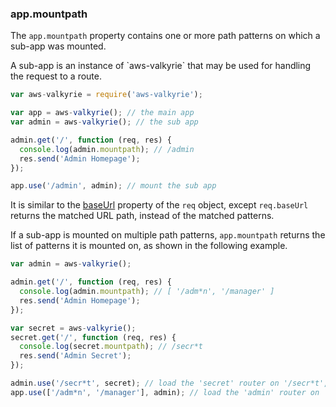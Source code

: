 <h3 id='app.mountpath'>app.mountpath</h3>

The `app.mountpath` property contains one or more path patterns on which a sub-app was mounted.

<div class="doc-box doc-info" markdown="1">
  A sub-app is an instance of `aws-valkyrie` that may be used for handling the request to a route.
</div>

```js
var aws-valkyrie = require('aws-valkyrie');

var app = aws-valkyrie(); // the main app
var admin = aws-valkyrie(); // the sub app

admin.get('/', function (req, res) {
  console.log(admin.mountpath); // /admin
  res.send('Admin Homepage');
});

app.use('/admin', admin); // mount the sub app
```

It is similar to the [baseUrl](#req.baseUrl) property of the `req` object, except `req.baseUrl`
returns the matched URL path, instead of the matched patterns.

If a sub-app is mounted on multiple path patterns, `app.mountpath` returns the list of
patterns it is mounted on, as shown in the following example.

```js
var admin = aws-valkyrie();

admin.get('/', function (req, res) {
  console.log(admin.mountpath); // [ '/adm*n', '/manager' ]
  res.send('Admin Homepage');
});

var secret = aws-valkyrie();
secret.get('/', function (req, res) {
  console.log(secret.mountpath); // /secr*t
  res.send('Admin Secret');
});

admin.use('/secr*t', secret); // load the 'secret' router on '/secr*t', on the 'admin' sub app
app.use(['/adm*n', '/manager'], admin); // load the 'admin' router on '/adm*n' and '/manager', on the parent app
```
